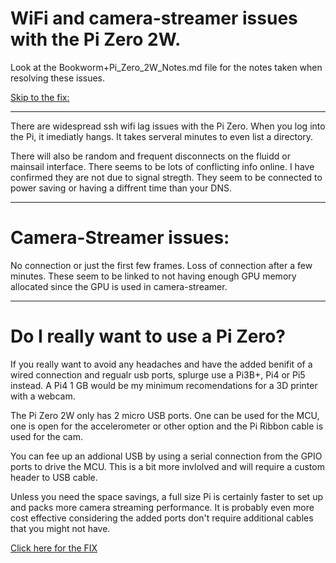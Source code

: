 <h1>WiFi and camera-streamer issues with the Pi Zero 2W.</h1> 
Look at the Bookworm+Pi_Zero_2W_Notes.md file for the notes taken when resolving these issues.

[Skip to the fix: ](https://github.com/avongil/PiZero_Bookworm_Notes/blob/main/Bookworm%2BPi_Zero_2W_Notes.md)

---

There are widespread ssh wifi lag issues with the Pi Zero. When you log into the Pi, it imediatly hangs.  It takes serveral minutes to even list a directory.  

There will also be random and frequent disconnects on the fluidd or mainsail interface.
There seems to be lots of conflicting info online. I have confirmed they are not due to signal stregth.   They seem to be connected to power saving or having a diffrent time than your DNS.

---

<h1> Camera-Streamer issues:  </h1> 
No connection or just the first few frames.  Loss of connection after a few minutes. 
These seem to be linked to not having enough GPU memory allocated since the GPU is used in camera-streamer.  

---
<h1>Do I really want to use a Pi Zero? </h1> 
If you really want to avoid any headaches and have the added benifit of a wired connection and regualr usb ports, splurge use a Pi3B+, Pi4 or Pi5 instead. A Pi4 1 GB would be my minimum recomendations for a 3D printer with a webcam. 

The Pi Zero 2W only has 2 micro USB ports. One can be used for the MCU, one is open for the accelerometer or other option and the Pi Ribbon cable is used for the cam. 

You can fee up an addional USB by using a serial connection from the GPIO ports to drive the MCU. This is a bit more invlolved and will require a custom header to USB cable.

Unless you need the space savings, a full size Pi is certainly faster to set up and packs more camera streaming performance. It is probably even more cost effective considering the added ports don't require additional cables that you might not have.

[Click here for the FIX](https://github.com/avongil/PiZero_Bookworm_Notes/blob/main/Bookworm%2BPi_Zero_2W_Notes.md)